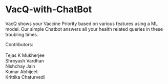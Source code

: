 # VacQ-with-ChatBot
VacQ shows your Vaccine Priority based on various features using a ML model. Our simple Chatbot answers all your health related queries in these troubling times.

Contributors: <br><br>
Tejas K Mukherjee<br>
Shreyash Vardhan<br>
Nishchay Jain<br>
Kumar Abhijeet<br>
Krittika Chaturvedi<br>
